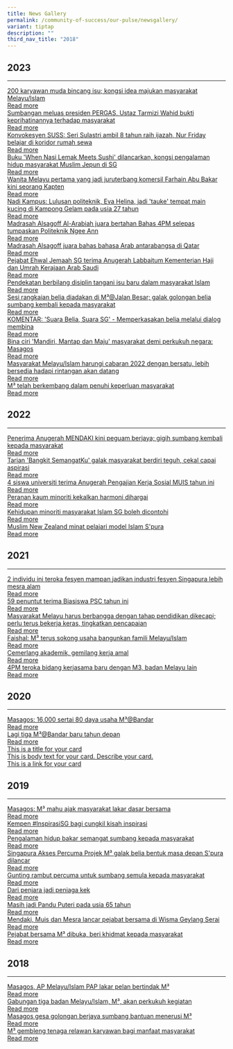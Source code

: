 ```yaml
---
title: News Gallery
permalink: /community-of-success/our-pulse/newsgallery/
variant: tiptap
description: ""
third_nav_title: "2018"
---
```

<h2>2023</h2><hr><p></p><div class="isomer-card-grid"><a rel="noopener noreferrer nofollow" href="https://berita.mediacorp.sg/singapura/200-karyawan-muda-bincang-isu-kongsi-idea-majukan-masyarakat-melayu-islam-769196" class="isomer-card"><div class="isomer-card-body"><div class="isomer-card-title">200 karyawan muda bincang isu; kongsi idea majukan masyarakat Melayu/Islam</div><div class="isomer-card-link">Read more</div></div></a><a rel="noopener noreferrer nofollow" href="https://berita.mediacorp.sg/singapura/sumbangan-meluas-presiden-pergas-ustaz-tarmizi-wahid-bukti-keprihatinannya-terhadap-masyarakat-766536" class="isomer-card"><div class="isomer-card-body"><div class="isomer-card-title">Sumbangan meluas presiden PERGAS, Ustaz Tarmizi Wahid bukti keprihatinannya terhadap masyarakat</div><div class="isomer-card-link">Read more</div></div></a><a rel="noopener noreferrer nofollow" href="https://berita.mediacorp.sg/singapura/konvokesyen-suss-seri-sulastri-ambil-8-tahun-raih-ijazah-nur-friday-belajar-di-koridor-rumah-sewa-792581?cid=internal_mcdrecs_11102023_berita#mdcrecs_s" class="isomer-card"><div class="isomer-card-body"><div class="isomer-card-title">Konvokesyen SUSS: Seri Sulastri ambil 8 tahun raih ijazah, Nur Friday belajar di koridor rumah sewa</div><div class="isomer-card-link">Read more</div></div></a><a rel="noopener noreferrer nofollow" href="https://berita.mediacorp.sg/singapura/buku-when-nasi-lemak-meets-sushi-dilancarkan-kongsi-pengalaman-hidup-masyarakat-muslim-jepun-di-sg-737481" class="isomer-card"><div class="isomer-card-body"><div class="isomer-card-title">Buku 'When Nasi Lemak Meets Sushi' dilancarkan, kongsi pengalaman hidup masyarakat Muslim Jepun di SG</div><div class="isomer-card-link">Read more</div></div></a><a rel="noopener noreferrer nofollow" href="https://berita.mediacorp.sg/singapura/wanita-melayu-pertama-yang-jadi-juruterbang-komersil-farhain-abu-bakar-kini-seorang-kapten-789971" class="isomer-card"><div class="isomer-card-body"><div class="isomer-card-title">Wanita Melayu pertama yang jadi juruterbang komersil Farhain Abu Bakar kini seorang Kapten</div><div class="isomer-card-link">Read more</div></div></a><a rel="noopener noreferrer nofollow" href="https://berita.mediacorp.sg/nadi-kampus/nadi-kampus-lulusan-politeknik-eva-helina-jadi-tauke-tempat-main-kucing-di-kampong-gelam-pada-usia-27-tahun-789881" class="isomer-card"><div class="isomer-card-body"><div class="isomer-card-title">Nadi Kampus: Lulusan politeknik, Eva Helina, jadi 'tauke' tempat main kucing di Kampong Gelam pada usia 27 tahun</div><div class="isomer-card-link">Read more</div></div></a><a rel="noopener noreferrer nofollow" href="https://berita.mediacorp.sg/singapura/madrasah-alsagoff-al-arabiah-juara-bertahan-bahas-4pm-selepas-tumpaskan-politeknik-ngee-ann-781941" class="isomer-card"><div class="isomer-card-body"><div class="isomer-card-title">Madrasah Alsagoff Al-Arabiah juara bertahan Bahas 4PM selepas tumpaskan Politeknik Ngee Ann</div><div class="isomer-card-link">Read more</div></div></a><a rel="noopener noreferrer nofollow" href="https://berita.mediacorp.sg/singapura/madrasah-alsagoff-juara-bahas-bahasa-arab-antarabangsa-di-qatar-784031" class="isomer-card"><div class="isomer-card-body"><div class="isomer-card-title">Madrasah Alsagoff juara bahas bahasa Arab antarabangsa di Qatar</div><div class="isomer-card-link">Read more</div></div></a><a rel="noopener noreferrer nofollow" href="https://berita.mediacorp.sg/singapura/pejabat-ehwal-jemaah-sg-terima-anugerah-labbaitum-kementerian-haji-dan-umrah-kerajaan-arab-saudi-767501" class="isomer-card"><div class="isomer-card-body"><div class="isomer-card-title">Pejabat Ehwal Jemaah SG terima Anugerah Labbaitum Kementerian Haji dan Umrah Kerajaan Arab Saudi</div><div class="isomer-card-link">Read more</div></div></a><a rel="noopener noreferrer nofollow" href="https://berita.mediacorp.sg/singapura/pendekatan-berbilang-disiplin-tangani-isu-baru-dalam-masyarakat-islam-738421" class="isomer-card"><div class="isomer-card-body"><div class="isomer-card-title">Pendekatan berbilang disiplin tangani isu baru dalam masyarakat Islam</div><div class="isomer-card-link">Read more</div></div></a><a rel="noopener noreferrer nofollow" href="https://safe.menlosecurity.com/https:/berita.mediacorp.sg/singapura/sesi-rangkaian-belia-diadakan-di-m3jalan-besar-galak-golongan-belia-sumbang-kembali-kepada-masyarakat-733666" class="isomer-card"><div class="isomer-card-body"><div class="isomer-card-title">Sesi rangkaian belia diadakan di M³@Jalan Besar; galak golongan belia sumbang kembali kepada masyarakat</div><div class="isomer-card-link">Read more</div></div></a><a rel="noopener noreferrer nofollow" href="https://berita.mediacorp.sg/komentar/komentar-suara-belia-suara-sg-memperkasakan-belia-melalui-dialog-membina-739186" class="isomer-card"><div class="isomer-card-body"><div class="isomer-card-title">KOMENTAR: 'Suara Belia, Suara SG' - Memperkasakan belia melalui dialog membina</div><div class="isomer-card-link">Read more</div></div></a><a rel="noopener noreferrer nofollow" href="https://berita.mediacorp.sg/singapura/bina-ciri-mandiri-mantap-dan-maju-masyarakat-demi-perkukuh-negara-masagos-751206" class="isomer-card"><div class="isomer-card-body"><div class="isomer-card-title">Bina ciri 'Mandiri, Mantap dan Maju' masyarakat demi perkukuh negara: Masagos</div><div class="isomer-card-link">Read more</div></div></a><a rel="noopener noreferrer nofollow" href="https://berita.mediacorp.sg/singapura/masyarakat-melayu-islam-harungi-cabaran-2022-dengan-bersatu-lebih-bersedia-hadapi-rintangan-akan-datang-724546" class="isomer-card"><div class="isomer-card-body"><div class="isomer-card-title">Masyarakat Melayu/Islam harungi cabaran 2022 dengan bersatu, lebih bersedia hadapi rintangan akan datang</div><div class="isomer-card-link">Read more</div></div></a><a rel="noopener noreferrer nofollow" href="https://www.beritaharian.sg/setempat/m3-telah-berkembang-dalam-penuhi-keperluan-masyarakat" class="isomer-card"><div class="isomer-card-body"><div class="isomer-card-title">M³ telah berkembang dalam penuhi keperluan masyarakat</div><div class="isomer-card-link">Read more</div></div></a></div><p></p><h2>2022</h2><hr><p></p><div class="isomer-card-grid"><a rel="noopener noreferrer nofollow" href="https://berita.mediacorp.sg/singapura/penerima-anugerah-mendaki-kini-peguam-berjaya-gigih-sumbang-kembali-kepada-masyarakat-710511" class="isomer-card"><div class="isomer-card-body"><div class="isomer-card-title">Penerima Anugerah MENDAKI kini peguam berjaya; gigih sumbang kembali kepada masyarakat</div><div class="isomer-card-link">Read more</div></div></a><a rel="noopener noreferrer nofollow" href="https://berita.mediacorp.sg/tonton/tarian-bangkit-semangatku-galak-masyarakat-berdiri-teguh-cekal-capai-aspirasi-647651" class="isomer-card"><div class="isomer-card-body"><div class="isomer-card-title">Tarian 'Bangkit SemangatKu' galak masyarakat berdiri teguh, cekal capai aspirasi</div><div class="isomer-card-link">Read more</div></div></a><a rel="noopener noreferrer nofollow" href="https://berita.mediacorp.sg/singapura/4-siswa-universiti-terima-anugerah-pengajian-kerja-sosial-muis-tahun-ini-663636" class="isomer-card"><div class="isomer-card-body"><div class="isomer-card-title">4 siswa universiti terima Anugerah Pengajian Kerja Sosial MUIS tahun ini</div><div class="isomer-card-link">Read more</div></div></a><a rel="noopener noreferrer nofollow" href="https://www.beritaharian.sg/setempat/peranan-kaum-minoriti-kekalkan-harmoni-dihargai-0" class="isomer-card"><div class="isomer-card-body"><div class="isomer-card-title">Peranan kaum minoriti kekalkan harmoni dihargai</div><div class="isomer-card-link">Read more</div></div></a><a rel="noopener noreferrer nofollow" href="https://www.beritaharian.sg/setempat/kehidupan-minoriti-masyarakat-islam-sg-boleh-dicontohi" class="isomer-card"><div class="isomer-card-body"><div class="isomer-card-title">Kehidupan minoriti masyarakat Islam SG boleh dicontohi</div><div class="isomer-card-link">Read more</div></div></a><a rel="noopener noreferrer nofollow" href="https://www.beritaharian.sg/rencana/muslim-new-zealand-minat-pelajari-model-islam-spura" class="isomer-card"><div class="isomer-card-body"><div class="isomer-card-title">Muslim New Zealand minat pelajari model Islam S'pura</div><div class="isomer-card-link">Read more</div></div></a></div><p></p><h2>2021</h2><hr><p></p><div class="isomer-card-grid"><a rel="noopener noreferrer nofollow" href="https://berita.mediacorp.sg/gaya-hidup/2-individu-ini-teroka-fesyen-mampan-jadikan-industri-fesyen-46406" class="isomer-card"><div class="isomer-card-body"><div class="isomer-card-title">2 individu ini teroka fesyen mampan jadikan industri fesyen Singapura lebih mesra alam</div><div class="isomer-card-link">Read more</div></div></a><a rel="noopener noreferrer nofollow" href="https://berita.mediacorp.sg/singapura/59-penuntut-terima-biasiswa-psc-tahun-ini-18481" class="isomer-card"><div class="isomer-card-body"><div class="isomer-card-title">59 penuntut terima Biasiswa PSC tahun ini</div><div class="isomer-card-link">Read more</div></div></a><a rel="noopener noreferrer nofollow" href="https://berita.mediacorp.sg/singapura/masyarakat-melayu-harus-berbangga-dengan-tahap-pendidikan-26271" class="isomer-card"><div class="isomer-card-body"><div class="isomer-card-title">Masyarakat Melayu harus berbangga dengan tahap pendidikan dikecapi; perlu terus bekerja keras, tingkatkan pencapaian</div><div class="isomer-card-link">Read more</div></div></a><a rel="noopener noreferrer nofollow" href="https://www.beritaharian.sg/setempat/faishal-m%C2%B3-terus-sokong-usaha-bangunkan-famili-melayuislam" class="isomer-card"><div class="isomer-card-body"><div class="isomer-card-title">Faishal: M³ terus sokong usaha bangunkan famili Melayu/Islam</div><div class="isomer-card-link">Read more</div></div></a><a rel="noopener noreferrer nofollow" href="https://www.beritaharian.sg/setempat/cemerlang-akademik-gemilang-kerja-amal" class="isomer-card"><div class="isomer-card-body"><div class="isomer-card-title">Cemerlang akademik, gemilang kerja amal</div><div class="isomer-card-link">Read more</div></div></a><a rel="noopener noreferrer nofollow" href="https://www.beritaharian.sg/setempat/4pm-teroka-bidang-kerjasama-baru-dengan-m3-badan-melayu-lain" class="isomer-card"><div class="isomer-card-body"><div class="isomer-card-title">4PM teroka bidang kerjasama baru dengan M3, badan Melayu lain</div><div class="isomer-card-link">Read more</div></div></a></div><p></p><h2>2020</h2><hr><p></p><div class="isomer-card-grid"><a rel="noopener noreferrer nofollow" href="https://www.beritaharian.sg/setempat/masagos-16000-sertai-80-daya-usaha-m3bandar" class="isomer-card"><div class="isomer-card-body"><div class="isomer-card-title">Masagos: 16,000 sertai 80 daya usaha M³@Bandar</div><div class="isomer-card-link">Read more</div></div></a><a rel="noopener noreferrer nofollow" href="https://www.beritaharian.sg/uncategorized/wawancara-dengan-encik-masagos-serta-lima-pemegang-jawatan-politik-melayuislam-lagi" class="isomer-card"><div class="isomer-card-body"><div class="isomer-card-title">Lagi tiga M³@Bandar baru tahun depan</div><div class="isomer-card-link">Read more</div></div></a><a rel="noopener noreferrer nofollow" href="https://www.isomer.gov.sg" class="isomer-card"><div class="isomer-card-body"><div class="isomer-card-title">This is a title for your card</div><div class="isomer-card-description">This is body text for your card. Describe your card.</div><div class="isomer-card-link">This is a link for your card</div></div></a></div><p></p><h2>2019</h2><hr><p></p><div class="isomer-card-grid"><a rel="noopener noreferrer nofollow" href="https://www.beritaharian.sg/setempat/masagos-m3-mahu-ajak-masyarakat-lakar-dasar-bersama" class="isomer-card"><div class="isomer-card-body"><div class="isomer-card-title">Masagos: M³ mahu ajak masyarakat lakar dasar bersama</div><div class="isomer-card-link">Read more</div></div></a><a rel="noopener noreferrer nofollow" href="https://www.beritaharian.sg/setempat/kempen-inspirasisg-bagi-cungkil-kisah-inspirasi" class="isomer-card"><div class="isomer-card-body"><div class="isomer-card-title">Kempen #InspirasiSG bagi cungkil kisah inspirasi</div><div class="isomer-card-link">Read more</div></div></a><a rel="noopener noreferrer nofollow" href="https://www.beritaharian.sg/setempat/peraduan-inspirasisg-pengalaman-hidup-bakar-semangat-sumbang-kepada-masyarakat" class="isomer-card"><div class="isomer-card-body"><div class="isomer-card-title">Pengalaman hidup bakar semangat sumbang kepada masyarakat</div><div class="isomer-card-link">Read more</div></div></a><a rel="noopener noreferrer nofollow" href="https://www.beritaharian.sg/setempat/projek-m%C2%B3-galak-belia-bentuk-masa-depan-spura-dilancar" class="isomer-card"><div class="isomer-card-body"><div class="isomer-card-title">Singapura Akses Percuma Projek M³ galak belia bentuk masa depan S'pura dilancar</div><div class="isomer-card-link">Read more</div></div></a><a rel="noopener noreferrer nofollow" href="https://www.beritaharian.sg/setempat/gunting-rambut-percuma-untuk-sumbang-semula-kepada-masyarakat" class="isomer-card"><div class="isomer-card-body"><div class="isomer-card-title">Gunting rambut percuma untuk sumbang semula kepada masyarakat</div><div class="isomer-card-link">Read more</div></div></a><a rel="noopener noreferrer nofollow" href="https://www.beritaharian.sg/setempat/dari-penjara-jadi-peniaga-kek" class="isomer-card"><div class="isomer-card-body"><div class="isomer-card-title">Dari penjara jadi peniaga kek</div><div class="isomer-card-link">Read more</div></div></a><a rel="noopener noreferrer nofollow" href="https://www.beritaharian.sg/setempat/masih-jadi-pandu-puteri-pada-usia-65-tahun" class="isomer-card"><div class="isomer-card-body"><div class="isomer-card-title">Masih jadi Pandu Puteri pada usia 65 tahun</div><div class="isomer-card-link">Read more</div></div></a><a rel="noopener noreferrer nofollow" href="https://www.beritaharian.sg/setempat/mendaki-muis-dan-mesra-lancar-pejabat-bersama-di-wisma-geylang-serai" class="isomer-card"><div class="isomer-card-body"><div class="isomer-card-title">Mendaki, Muis dan Mesra lancar pejabat bersama di Wisma Geylang Serai</div><div class="isomer-card-link">Read more</div></div></a><a rel="noopener noreferrer nofollow" href="https://www.beritaharian.sg/setempat/pejabat-bersama-m3-dibuka-beri-khidmat-kepada-masyarakat" class="isomer-card"><div class="isomer-card-body"><div class="isomer-card-title">Pejabat bersama M³ dibuka, beri khidmat kepada masyarakat</div><div class="isomer-card-link">Read more</div></div></a></div><p></p><h2>2018</h2><hr><p></p><div class="isomer-card-grid"><a rel="noopener noreferrer nofollow" href="https://www.beritaharian.sg/setempat/masagos-ap-melayuislam-pap-lakar-pelan-bertindak-m3" class="isomer-card"><div class="isomer-card-body"><div class="isomer-card-title">Masagos, AP Melayu/Islam PAP lakar pelan bertindak M³</div><div class="isomer-card-link">Read more</div></div></a><a rel="noopener noreferrer nofollow" href="https://www.beritaharian.sg/setempat/gabungan-tiga-badan-melayuislam-m3-akan-perkukuh-kegiatan" class="isomer-card"><div class="isomer-card-body"><div class="isomer-card-title">Gabungan tiga badan Melayu/Islam, M³, akan perkukuh kegiatan</div><div class="isomer-card-link">Read more</div></div></a><a rel="noopener noreferrer nofollow" href="https://www.beritaharian.sg/setempat/masagos-gesa-golongan-berjaya-sumbang-bantuan-menerusi-m3" class="isomer-card"><div class="isomer-card-body"><div class="isomer-card-title">Masagos gesa golongan berjaya sumbang bantuan menerusi M³</div><div class="isomer-card-link">Read more</div></div></a><a rel="noopener noreferrer nofollow" href="https://www.beritaharian.sg/setempat/m3-gembleng-tenaga-relawan-karyawan-bagi-manfaat-masyarakat" class="isomer-card"><div class="isomer-card-body"><div class="isomer-card-title">M³ gembleng tenaga relawan karyawan bagi manfaat masyarakat</div><div class="isomer-card-link">Read more</div></div></a></div><p></p><p></p>